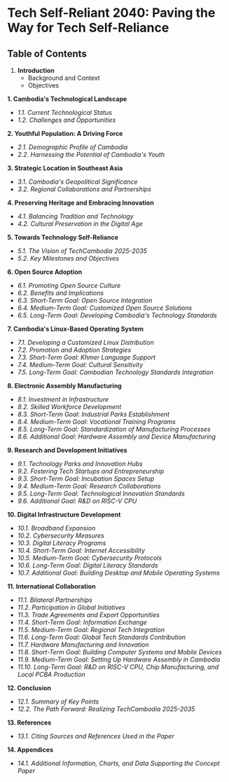 # Tech Self-Reliant 2040: Paving the Way for Tech Self-Reliance

## Table of Contents

1. **Introduction**
   - Background and Context
   - Objectives

**1. Cambodia's Technological Landscape**
   - *1.1. Current Technological Status*
   - *1.2. Challenges and Opportunities*

**2. Youthful Population: A Driving Force**
   - *2.1. Demographic Profile of Cambodia*
   - *2.2. Harnessing the Potential of Cambodia's Youth*
   
**3. Strategic Location in Southeast Asia**
   - *3.1. Cambodia's Geopolitical Significance*
   - *3.2. Regional Collaborations and Partnerships*
   
**4. Preserving Heritage and Embracing Innovation**
   - *4.1. Balancing Tradition and Technology*
   - *4.2. Cultural Preservation in the Digital Age*
   
**5. Towards Technology Self-Reliance**
   - *5.1. The Vision of TechCambodia 2025-2035*
   - *5.2. Key Milestones and Objectives*
   
**6. Open Source Adoption**
   - *6.1. Promoting Open Source Culture*
   - *6.2. Benefits and Implications*
   - *6.3. Short-Term Goal: Open Source Integration*
   - *6.4. Medium-Term Goal: Customized Open Source Solutions*
   - *6.5. Long-Term Goal: Developing Cambodia's Technology Standards*
   
**7. Cambodia's Linux-Based Operating System**
   - *7.1. Developing a Customized Linux Distribution*
   - *7.2. Promotion and Adoption Strategies*
   - *7.3. Short-Term Goal: Khmer Language Support*
   - *7.4. Medium-Term Goal: Cultural Sensitivity*
   - *7.5. Long-Term Goal: Cambodian Technology Standards Integration*
   
**8. Electronic Assembly Manufacturing**
   - *8.1. Investment in Infrastructure*
   - *8.2. Skilled Workforce Development*
   - *8.3. Short-Term Goal: Industrial Parks Establishment*
   - *8.4. Medium-Term Goal: Vocational Training Programs*
   - *8.5. Long-Term Goal: Standardization of Manufacturing Processes*
   - *8.6. Additional Goal: Hardware Assembly and Device Manufacturing*
   
**9. Research and Development Initiatives**
   - *9.1. Technology Parks and Innovation Hubs*
   - *9.2. Fostering Tech Startups and Entrepreneurship*
   - *9.3. Short-Term Goal: Incubation Spaces Setup*
   - *9.4. Medium-Term Goal: Research Collaborations*
   - *9.5. Long-Term Goal: Technological Innovation Standards*
   - *9.6. Additional Goal: R&D on RISC-V CPU*
   
**10. Digital Infrastructure Development**
   - *10.1. Broadband Expansion*
   - *10.2. Cybersecurity Measures*
   - *10.3. Digital Literacy Programs*
   - *10.4. Short-Term Goal: Internet Accessibility*
   - *10.5. Medium-Term Goal: Cybersecurity Protocols*
   - *10.6. Long-Term Goal: Digital Literacy Standards*
   - *10.7. Additional Goal: Building Desktop and Mobile Operating Systems*
   
**11. International Collaboration**
   - *11.1. Bilateral Partnerships*
   - *11.2. Participation in Global Initiatives*
   - *11.3. Trade Agreements and Export Opportunities*
   - *11.4. Short-Term Goal: Information Exchange*
   - *11.5. Medium-Term Goal: Regional Tech Integration*
   - *11.6. Long-Term Goal: Global Tech Standards Contribution*
   - *11.7. Hardware Manufacturing and Innovation*
   - *11.8. Short-Term Goal: Building Computer Systems and Mobile Devices*
   - *11.9. Medium-Term Goal: Setting Up Hardware Assembly in Cambodia*
   - *11.10. Long-Term Goal: R&D on RISC-V CPU, Chip Manufacturing, and Local PCBA Production*
   
**12. Conclusion**
   - *12.1. Summary of Key Points*
   - *12.2. The Path Forward: Realizing TechCambodia 2025-2035*
   
**13. References**
   - *13.1. Citing Sources and References Used in the Paper*
   
**14. Appendices**
   - *14.1. Additional Information, Charts, and Data Supporting the Concept Paper*